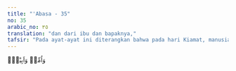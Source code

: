 ```yaml
---
title: "'Abasa - 35"
no: 35
arabic_no: ٣٥
translation: "dan dari ibu dan bapaknya,"
tafsir: "Pada ayat-ayat ini diterangkan bahwa pada hari Kiamat, manusia lari dari saudara, ibu, dan bapaknya, bahkan dari istri dan anak-anaknya. Hal itu disebabkan seluruh pikiran hanya tertuju pada penyelamatan diri dari bencana yang sangat menakutkan, sehingga lupa pada orang tua, saudara, istri, dan anak-anak. Firman Allah:\n\nWahai manusia! Bertakwalah kepada Tuhanmu dan takutlah pada hari yang (ketika itu) seorang bapak tidak dapat menolong anaknya, dan seorang anak tidak dapat (pula) menolong bapaknya sedikit pun. Sungguh, janji Allah pasti benar, maka janganlah sekali-kali kamu terpedaya oleh kehidupan dunia, dan jangan sampai kamu terpedaya oleh penipu dalam (menaati) Allah. (Luqman/31: 33)"
---
```

وَاُمِّهٖ وَاَبِيْهِۙ